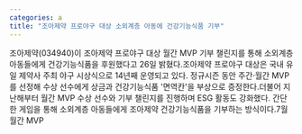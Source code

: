 ```yaml
---
categories: a
title: "조아제약 프로야구 대상 소외계층 아동에 건강기능식품 기부"
---
```

조아제약(034940)이 조아제약 프로야구 대상 월간 MVP 기부 챌린지를 통해 소외계층 아동들에게 건강기능식품을 후원했다고 26일 밝혔다.조아제약 프로야구 대상은 국내 유일 제약사 주최 야구 시상식으로 14년째 운영되고 있다. 정규시즌 동안 주간·월간 MVP를 선정해 수상 선수에게 상금과 건강기능식품 &#39;면역칸&#39;을 부상으로 증정한다.더불어 지난해부터 월간 MVP 수상 선수와 기부 챌린지를 진행하며 ESG 활동도 강화했다. 간단한 게임을 통해 소외계층 아동들에게 조아제약 건강기능식품을 기부하는 방식이다.7월 월간 MVP